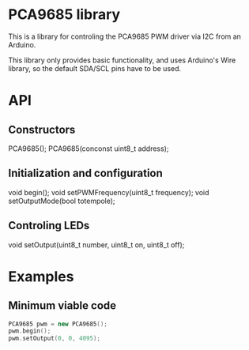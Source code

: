 # PCA9685 library
This is a library for controling the PCA9685 PWM driver via I2C from an Arduino.

This library only provides basic functionality, and uses Arduino's Wire library, so the default SDA/SCL pins have to be used.

# API
## Constructors
PCA9685();
PCA9685(conconst uint8_t address);

## Initialization and configuration
void begin();
void setPWMFrequency(uint8_t frequency);
void setOutputMode(bool totempole);

## Controling LEDs
void setOutput(uint8_t number, uint8_t on, uint8_t off);

# Examples

## Minimum viable code
```cpp
PCA9685 pwm = new PCA9685();
pwm.begin();
pwm.setOutput(0, 0, 4095);
```